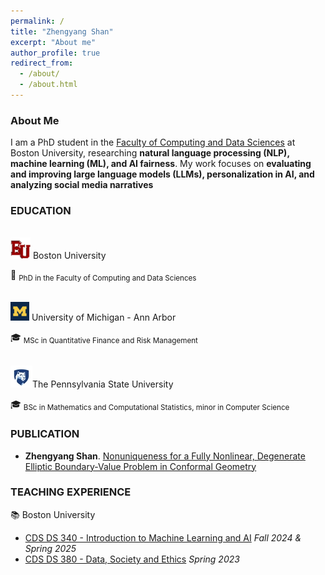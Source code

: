 ```yaml
---
permalink: /
title: "Zhengyang Shan"
excerpt: "About me"
author_profile: true
redirect_from: 
  - /about/
  - /about.html
---
```



### **About Me**  

I am a PhD student in the [Faculty of Computing and Data Sciences](https://www.bu.edu/cds/) at Boston University, researching **natural language processing (NLP), machine learning (ML), and AI fairness**. My work focuses on **evaluating and improving large language models (LLMs), personalization in AI, and analyzing social media narratives**

### EDUCATION

<br/><img src='/images/bu.png'>     Boston University

🤯 <sub>PhD in the Faculty of Computing and Data Sciences</sub>

<br/><img src='/images/UM.png'>     University of Michigan - Ann Arbor

🎓 <sub>MSc in Quantitative Finance and Risk Management</sub>

<br/><img src='/images/psu.png'>The Pennsylvania State University

🎓 <sub>BSc in Mathematics and Computational Statistics, minor in Computer Science</sub>

### PUBLICATION

* **Zhengyang Shan**. [Nonuniqueness for a Fully Nonlinear, Degenerate Elliptic Boundary-Value Problem in Conformal Geometry](https://doi.org/10.1016/j.difgeo.2020.101688)

### TEACHING EXPERIENCE
📚 Boston University 
* [CDS DS 340 - Introduction to Machine Learning and AI](https://www.bu.edu/academics/cds/courses/cds-ds-340/) *Fall 2024 & Spring 2025*
* [CDS DS 380 - Data, Society and Ethics](https://www.bu.edu/academics/cds/courses/cds-ds-380/) *Spring 2023*
